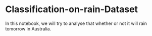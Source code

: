 # Classification-on-rain-Dataset

In this notebook, we will try to analyse that whether or not it will rain tomorrow in Australia.
